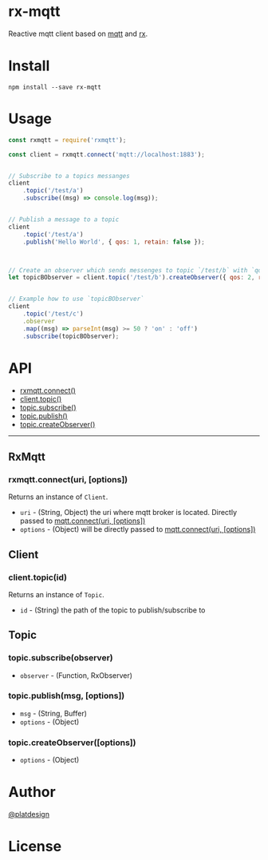 # rx-mqtt

Reactive mqtt client based on [mqtt](https://www.npmjs.com/package/mqtt) and [rx](https://www.npmjs.com/package/rx).


# Install

`npm install --save rx-mqtt`

# Usage

```javascript
const rxmqtt = require('rxmqtt');

const client = rxmqtt.connect('mqtt://localhost:1883');


// Subscribe to a topics messanges
client
	.topic('/test/a')
	.subscribe((msg) => console.log(msg));


// Publish a message to a topic
client
	.topic('/test/a')
	.publish('Hello World', { qos: 1, retain: false });



// Create an observer which sends messenges to topic `/test/b` with `qos:2` and `retain:true` if `onNext(msg)` is invoked.
let topicBObserver = client.topic('/test/b').createObserver({ qos: 2, retain: true });


// Example how to use `topicBObserver`
client
	.topic('/test/c')
	.observer
	.map((msg) => parseInt(msg) >= 50 ? 'on' : 'off')
	.subscribe(topicBObserver);

```


# API

- [rxmqtt.connect()](rxmqtt-connecturi-options)
- [client.topic()]()
- [topic.subscribe()]()
- [topic.publish()]()
- [topic.createObserver()]()

-----

## RxMqtt

### rxmqtt.connect(uri, [options])

Returns an instance of `Client`.

- `uri` - (String, Object) the uri where mqtt broker is located. Directly passed to [mqtt.connect(uri, [options])](https://www.npmjs.com/package/mqtt#connect)
- `options` - (Object) will be directly passed to [mqtt.connect(uri, [options])](https://www.npmjs.com/package/mqtt#connect)


## Client

### client.topic(id)

Returns an instance of `Topic`.

- `id` - (String) the path of the topic to publish/subscribe to


## Topic

### topic.subscribe(observer)

- `observer` - (Function, RxObserver)


### topic.publish(msg, [options])

- `msg` - (String, Buffer)
- `options` - (Object)

### topic.createObserver([options])

- `options` - (Object)




# Author

[@platdesign](https://twitter.com/platdesign)

# License
